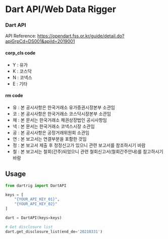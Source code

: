 # Dart API/Web Data Rigger

### Dart API

API Reference: https://opendart.fss.or.kr/guide/detail.do?apiGrpCd=DS001&apiId=2019001

#### corp_cls code
- Y : 유가
- K : 코스닥
- N : 코넥스
- E : 기타

#### rm code
- 유 : 본 공시사항은 한국거래소 유가증권시장본부 소관임
- 코 : 본 공시사항은 한국거래소 코스닥시장본부 소관임
- 채 : 본 문서는 한국거래소 채권상장법인 공시사항임
- 넥 : 본 문서는 한국거래소 코넥스시장 소관임
- 공 : 본 공시사항은 공정거래위원회 소관임
- 연 : 본 보고서는 연결부분을 포함한 것임
- 정 : 본 보고서 제출 후 정정신고가 있으니 관련 보고서를 참조하시기 바람
- 철 : 본 보고서는 철회(간주)되었으니 관련 철회신고서(철회간주안내)를 참고하시기 바람

## Usage

```python
from dartrig import DartAPI

keys = [
    "{YOUR_API_KEY_01}",
    "{YOUR_API_KEY_02}"
]

dart = DartAPI(keys=keys)

# Get disclosure list
dart.get_disclosure_list(end_de='20210331')
```